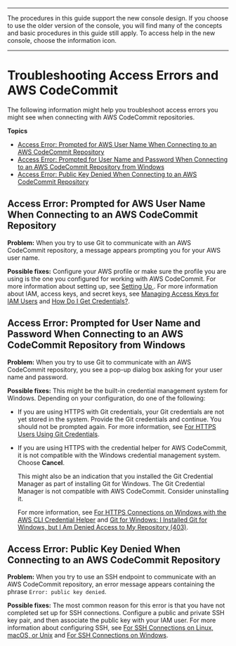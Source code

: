 --------

 The procedures in this guide support the new console design\. If you choose to use the older version of the console, you will find many of the concepts and basic procedures in this guide still apply\. To access help in the new console, choose the information icon\.

--------

# Troubleshooting Access Errors and AWS CodeCommit<a name="troubleshooting-ae"></a>

The following information might help you troubleshoot access errors you might see when connecting with AWS CodeCommit repositories\.

**Topics**
+ [Access Error: Prompted for AWS User Name When Connecting to an AWS CodeCommit Repository](#troubleshooting-ae1)
+ [Access Error: Prompted for User Name and Password When Connecting to an AWS CodeCommit Repository from Windows](#troubleshooting-ae1w)
+ [Access Error: Public Key Denied When Connecting to an AWS CodeCommit Repository](#troubleshooting-ae2)

## Access Error: Prompted for AWS User Name When Connecting to an AWS CodeCommit Repository<a name="troubleshooting-ae1"></a>

**Problem:** When you try to use Git to communicate with an AWS CodeCommit repository, a message appears prompting you for your AWS user name\.

**Possible fixes:** Configure your AWS profile or make sure the profile you are using is the one you configured for working with AWS CodeCommit\. For more information about setting up, see [Setting Up ](setting-up.md)\. For more information about IAM, access keys, and secret keys, see [Managing Access Keys for IAM Users](http://docs.aws.amazon.com/IAM/latest/UserGuide/ManagingCredentials.html) and [How Do I Get Credentials?](http://docs.aws.amazon.com/IAM/latest/UserGuide/IAM_Introduction.html#IAM_SecurityCredentials)\.

## Access Error: Prompted for User Name and Password When Connecting to an AWS CodeCommit Repository from Windows<a name="troubleshooting-ae1w"></a>

**Problem:** When you try to use Git to communicate with an AWS CodeCommit repository, you see a pop\-up dialog box asking for your user name and password\.

**Possible fixes:** This might be the built\-in credential management system for Windows\. Depending on your configuration, do one of the following:
+ If you are using HTTPS with Git credentials, your Git credentials are not yet stored in the system\. Provide the Git credentials and continue\. You should not be prompted again\. For more information, see [For HTTPS Users Using Git Credentials](setting-up-gc.md)\.
+ If you are using HTTPS with the credential helper for AWS CodeCommit, it is not compatible with the Windows credential management system\. Choose **Cancel**\. 

  This might also be an indication that you installed the Git Credential Manager as part of installing Git for Windows\. The Git Credential Manager is not compatible with AWS CodeCommit\. Consider uninstalling it\. 

  For more information, see [For HTTPS Connections on Windows with the AWS CLI Credential Helper](setting-up-https-windows.md) and [Git for Windows: I Installed Git for Windows, but I Am Denied Access to My Repository \(403\)](troubleshooting-ch.md#troubleshooting-windowshttps)\.

## Access Error: Public Key Denied When Connecting to an AWS CodeCommit Repository<a name="troubleshooting-ae2"></a>

**Problem:** When you try to use an SSH endpoint to communicate with an AWS CodeCommit repository, an error message appears containing the phrase `Error: public key denied`\.

**Possible fixes:** The most common reason for this error is that you have not completed set up for SSH connections\. Configure a public and private SSH key pair, and then associate the public key with your IAM user\. For more information about configuring SSH, see [For SSH Connections on Linux, macOS, or Unix](setting-up-ssh-unixes.md) and [For SSH Connections on Windows](setting-up-ssh-windows.md)\. 